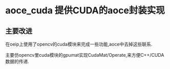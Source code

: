 # aoce_cuda 提供CUDA的aoce封装实现

## 主要改进

在oeip上使用了opencv的cuda模块来完成一些功能,aoce中去掉这些联系.

主要仿opencv里cuda模块的gpumat实现CudaMat/Operate,来方便C++/CUDA数据的传递.
